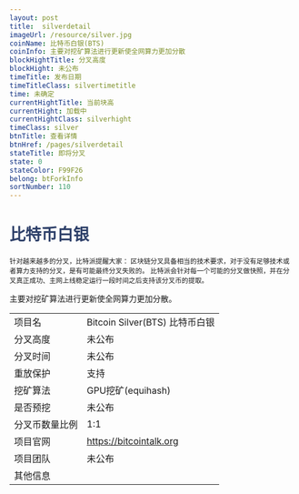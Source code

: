 ```yaml
---
layout: post
title:  silverdetail
imageUrl: /resource/silver.jpg
coinName: 比特币白银(BTS)
coinInfo: 主要对挖矿算法进行更新使全网算力更加分散
blockHightTitle: 分叉高度
blockHight: 未公布
timeTitle: 发布日期
timeTitleClass: silvertimetitle
time: 未确定
currentHightTitle: 当前块高
currentHight: 加载中
currentHightClass: silverhight
timeClass: silver
btnTitle: 查看详情
btnHref: /pages/silverdetail
stateTitle: 即将分叉
state: 0
stateColor: F99F26
belong: btForkInfo
sortNumber: 110
---
```

<h1 style="color: #2F416A">比特币白银</h1>
<small>针对越来越多的分叉，比特派提醒大家：
       区块链分叉具备相当的技术要求，对于没有足够技术或者算力支持的分叉，是有可能最终分叉失败的。
       比特派会针对每一个可能的分叉做快照，并在分叉真正成功、主网上线稳定运行一段时间之后支持该分叉币的提取。
</small>
<p>主要对挖矿算法进行更新使全网算力更加分散。
</p>
<table class="center">
  <tbody>
    <tr>
        <td class="tablehalf">项目名</td>
        <td class="tablehalf">Bitcoin Silver(BTS) 比特币白银</td>
    </tr>
    <tr>
        <td>分叉高度</td>
        <td>未公布</td>
    </tr>
    <tr>
        <td>分叉时间</td>
        <td>未公布</td>
    </tr>
    <tr>
        <td>重放保护</td>
        <td>支持</td>
    </tr>
    <tr>
        <td>挖矿算法</td>
        <td>GPU挖矿(equihash)</td>
    </tr>
    <tr>
        <td>是否预挖</td>
        <td>未公布</td>
    </tr>
    <tr>
        <td>分叉币数量比例</td>
        <td>1:1</td>
    </tr>
    <tr>
        <td>项目官网</td>
        <td><a href="https://bitcointalk.org/index.php?topic=2311582" target="_blank">https://bitcointalk.org</a></td>
    </tr>
    <tr>
        <td>项目团队</td>
        <td>未公布</td>
    </tr>
    <tr>
        <td>其他信息</td>
        <td></td>
    </tr>
  </tbody>
</table>